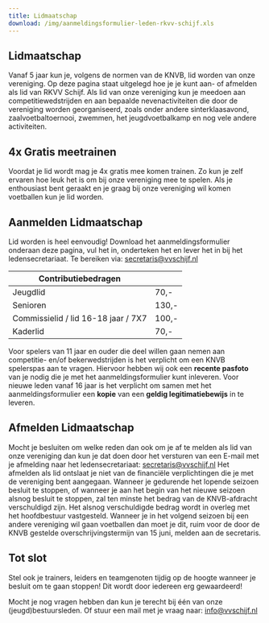 ```yaml
---
title: Lidmaatschap
download: /img/aanmeldingsformulier-leden-rkvv-schijf.xls
---
```

## Lidmaatschap

Vanaf 5 jaar kun je, volgens de normen van de KNVB, lid worden van onze vereniging. Op deze pagina staat uitgelegd hoe je je kunt aan- of afmelden als lid van RKVV Schijf. Als lid van onze vereniging kun je meedoen aan competitiewedstrijden en aan bepaalde nevenactiviteiten die door de vereniging worden georganiseerd, zoals onder andere sinterklaasavond, zaalvoetbaltoernooi, zwemmen, het jeugdvoetbalkamp en nog vele andere activiteiten.

## 4x Gratis meetrainen

Voordat je lid wordt mag je 4x gratis mee komen trainen. Zo kun je zelf ervaren hoe leuk het is om bij onze vereniging mee te spelen. Als je enthousiast bent geraakt en je graag bij onze vereniging wil komen voetballen kun je lid worden.

## Aanmelden Lidmaatschap

Lid worden is heel eenvoudig! Download het aanmeldingsformulier onderaan deze pagina, vul het in, onderteken het en lever het in bij het ledensecretariaat. Te bereiken via: secretaris@vvschijf.nl

| Contributiebedragen                 |       |
| ----------------------------------- | ----- |
| Jeugdlid                            | 70,-  |
| Senioren                            | 130,- |
| Commissielid / lid 16-18 jaar / 7X7 | 100,- |
| Kaderlid                            | 70,-  |

Voor spelers van 11 jaar en ouder die deel willen gaan nemen aan competitie- en/of bekerwedstrijden is het verplicht om een KNVB spelerspas aan te vragen.
Hiervoor hebben wij ook een **recente pasfoto** van je nodig die je met het aanmeldingsformulier kunt inleveren. Voor nieuwe leden vanaf 16 jaar is het verplicht om samen met het aanmeldingsformulier een **kopie** van een **geldig legitimatiebewijs** in te leveren.

## Afmelden Lidmaatschap

Mocht je besluiten om welke reden dan ook om je af te melden als lid van onze vereniging dan kun je dat doen door het versturen van een E-mail met je afmelding naar het ledensecretariaat: secretaris@vvschijf.nl Het afmelden als lid ontslaat je niet van de financiële verplichtingen die je met de vereniging bent aangegaan.
Wanneer je gedurende het lopende seizoen besluit te stoppen, of wanneer je aan het begin van het nieuwe seizoen alsnog besluit te stoppen, zal ten minste het bedrag van de KNVB-afdracht verschuldigd zijn. Het alsnog verschuldigde bedrag wordt in overleg met het hoofdbestuur vastgesteld. Wanneer je in het volgend seizoen bij een andere vereniging wil gaan voetballen dan moet je dit, ruim voor de door de KNVB gestelde overschrijvingstermijn van 15 juni, melden aan de secretaris.

## Tot slot

Stel ook je trainers, leiders en teamgenoten tijdig op de hoogte wanneer je besluit om te gaan stoppen! Dit wordt door iedereen erg gewaardeerd!

Mocht je nog vragen hebben dan kun je terecht bij één van onze (jeugd)bestuursleden.
Of stuur een mail met je vraag naar: info@vvschijf.nl